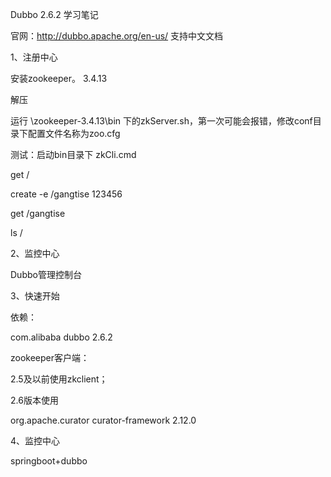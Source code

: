 Dubbo 2.6.2 学习笔记

官网：<http://dubbo.apache.org/en-us/>  支持中文文档





1、注册中心 

安装zookeeper。 3.4.13

解压

运行 \zookeeper-3.4.13\bin 下的zkServer.sh，第一次可能会报错，修改conf目录下配置文件名称为zoo.cfg

测试：启动bin目录下 zkCli.cmd

get /

create -e /gangtise 123456

get /gangtise

ls /



2、监控中心 

Dubbo管理控制台



3、快速开始

依赖：

<dependency>
    <groupId>com.alibaba</groupId>
    <artifactId>dubbo</artifactId>
    <version>2.6.2</version>
</dependency>



zookeeper客户端： 

2.5及以前使用zkclient；

2.6版本使用

<dependency>
    <groupId>org.apache.curator</groupId>
    <artifactId>curator-framework</artifactId>
    <version>2.12.0</version>
</dependency>



4、监控中心





springboot+dubbo

